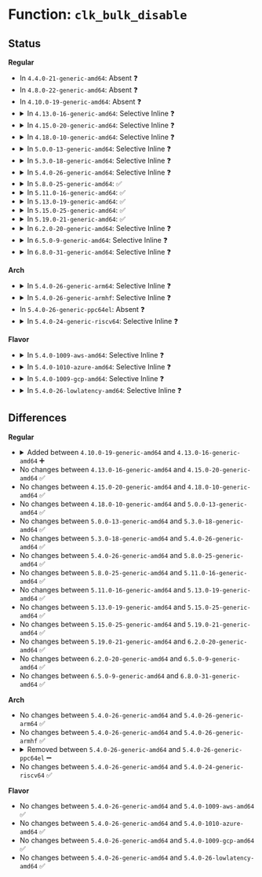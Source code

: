 # Function: <code>clk_bulk_disable</code>

## Status
<b>Regular</b>
<ul>
<li>
In <code>4.4.0-21-generic-amd64</code>: Absent ❓
</li>
<li>
In <code>4.8.0-22-generic-amd64</code>: Absent ❓
</li>
<li>
In <code>4.10.0-19-generic-amd64</code>: Absent ❓
</li>
<li>
<details>
<summary>In <code>4.13.0-16-generic-amd64</code>: Selective Inline ❓</summary>

```c
void clk_bulk_disable(int num_clks, const struct clk_bulk_data * clks)
```

```json
{
  "name": "clk_bulk_disable",
  "collision_type": "Unique Global",
  "inline_type": "Selective",
  "funcs": [
    {
      "addr": 18446744071584365612,
      "name": "clk_bulk_disable",
      "external": true,
      "loc": "drivers/clk/clk-bulk.c:120",
      "file": "drivers/clk/clk-bulk.c",
      "inline": "not declared, inlined",
      "caller_inline": [
        "drivers/clk/clk-bulk.c:clk_bulk_enable"
      ],
      "caller_func": []
    }
  ],
  "symbols": [
    {
      "addr": 18446744071584365440,
      "name": "clk_bulk_disable",
      "section": ".text",
      "bind": "STB_GLOBAL",
      "size": 67
    }
  ]
}
```
</details>
</li>
<li>
<details>
<summary>In <code>4.15.0-20-generic-amd64</code>: Selective Inline ❓</summary>

```c
void clk_bulk_disable(int num_clks, const struct clk_bulk_data * clks)
```

```json
{
  "name": "clk_bulk_disable",
  "collision_type": "Unique Global",
  "inline_type": "Selective",
  "funcs": [
    {
      "addr": 18446744071584771548,
      "name": "clk_bulk_disable",
      "external": true,
      "loc": "drivers/clk/clk-bulk.c:121",
      "file": "drivers/clk/clk-bulk.c",
      "inline": "not declared, inlined",
      "caller_inline": [
        "drivers/clk/clk-bulk.c:clk_bulk_enable"
      ],
      "caller_func": []
    }
  ],
  "symbols": [
    {
      "addr": 18446744071584771376,
      "name": "clk_bulk_disable",
      "section": ".text",
      "bind": "STB_GLOBAL",
      "size": 67
    }
  ]
}
```
</details>
</li>
<li>
<details>
<summary>In <code>4.18.0-10-generic-amd64</code>: Selective Inline ❓</summary>

```c
void clk_bulk_disable(int num_clks, const struct clk_bulk_data * clks)
```

```json
{
  "name": "clk_bulk_disable",
  "collision_type": "Unique Global",
  "inline_type": "Selective",
  "funcs": [
    {
      "addr": 18446744071584999833,
      "name": "clk_bulk_disable",
      "external": true,
      "loc": "drivers/clk/clk-bulk.c:122",
      "file": "drivers/clk/clk-bulk.c",
      "inline": "not declared, inlined",
      "caller_inline": [
        "drivers/clk/clk-bulk.c:clk_bulk_enable"
      ],
      "caller_func": []
    }
  ],
  "symbols": [
    {
      "addr": 18446744071584999328,
      "name": "clk_bulk_disable",
      "section": ".text",
      "bind": "STB_GLOBAL",
      "size": 66
    }
  ]
}
```
</details>
</li>
<li>
<details>
<summary>In <code>5.0.0-13-generic-amd64</code>: Selective Inline ❓</summary>

```c
void clk_bulk_disable(int num_clks, const struct clk_bulk_data * clks)
```

```json
{
  "name": "clk_bulk_disable",
  "collision_type": "Unique Global",
  "inline_type": "Selective",
  "funcs": [
    {
      "addr": 18446744071585104583,
      "name": "clk_bulk_disable",
      "external": true,
      "loc": "drivers/clk/clk-bulk.c:191",
      "file": "drivers/clk/clk-bulk.c",
      "inline": "not declared, inlined",
      "caller_inline": [
        "drivers/clk/clk-bulk.c:clk_bulk_enable"
      ],
      "caller_func": []
    }
  ],
  "symbols": [
    {
      "addr": 18446744071585103968,
      "name": "clk_bulk_disable",
      "section": ".text",
      "bind": "STB_GLOBAL",
      "size": 66
    }
  ]
}
```
</details>
</li>
<li>
<details>
<summary>In <code>5.3.0-18-generic-amd64</code>: Selective Inline ❓</summary>

```c
void clk_bulk_disable(int num_clks, const struct clk_bulk_data * clks)
```

```json
{
  "name": "clk_bulk_disable",
  "collision_type": "Unique Global",
  "inline_type": "Selective",
  "funcs": [
    {
      "addr": 18446744071585309503,
      "name": "clk_bulk_disable",
      "external": true,
      "loc": "drivers/clk/clk-bulk.c:208",
      "file": "drivers/clk/clk-bulk.c",
      "inline": "not declared, inlined",
      "caller_inline": [
        "drivers/clk/clk-bulk.c:clk_bulk_enable"
      ],
      "caller_func": []
    }
  ],
  "symbols": [
    {
      "addr": 18446744071585309120,
      "name": "clk_bulk_disable",
      "section": ".text",
      "bind": "STB_GLOBAL",
      "size": 66
    }
  ]
}
```
</details>
</li>
<li>
<details>
<summary>In <code>5.4.0-26-generic-amd64</code>: Selective Inline ❓</summary>

```c
void clk_bulk_disable(int num_clks, const struct clk_bulk_data * clks)
```

```json
{
  "name": "clk_bulk_disable",
  "collision_type": "Unique Global",
  "inline_type": "Selective",
  "funcs": [
    {
      "addr": 18446744071585447423,
      "name": "clk_bulk_disable",
      "external": true,
      "loc": "drivers/clk/clk-bulk.c:211",
      "file": "drivers/clk/clk-bulk.c",
      "inline": "not declared, inlined",
      "caller_inline": [
        "drivers/clk/clk-bulk.c:clk_bulk_enable"
      ],
      "caller_func": []
    }
  ],
  "symbols": [
    {
      "addr": 18446744071585447040,
      "name": "clk_bulk_disable",
      "section": ".text",
      "bind": "STB_GLOBAL",
      "size": 66
    }
  ]
}
```
</details>
</li>
<li>
<details>
<summary>In <code>5.8.0-25-generic-amd64</code>: ✅</summary>

```c
void clk_bulk_disable(int num_clks, const struct clk_bulk_data * clks)
```

```json
{
  "name": "clk_bulk_disable",
  "collision_type": "Unique Global",
  "inline_type": "No",
  "funcs": [
    {
      "addr": 18446744071586163792,
      "name": "clk_bulk_disable",
      "external": true,
      "loc": "drivers/clk/clk-bulk.c:211",
      "file": "drivers/clk/clk-bulk.c",
      "inline": "seen, unknown",
      "caller_inline": [],
      "caller_func": [
        "drivers/clk/clk-bulk.c:clk_bulk_enable"
      ]
    }
  ],
  "symbols": [
    {
      "addr": 18446744071586163792,
      "name": "clk_bulk_disable",
      "section": ".text",
      "bind": "STB_GLOBAL",
      "size": 66
    }
  ]
}
```
</details>
</li>
<li>
<details>
<summary>In <code>5.11.0-16-generic-amd64</code>: ✅</summary>

```c
void clk_bulk_disable(int num_clks, const struct clk_bulk_data * clks)
```

```json
{
  "name": "clk_bulk_disable",
  "collision_type": "Unique Global",
  "inline_type": "No",
  "funcs": [
    {
      "addr": 18446744071586280960,
      "name": "clk_bulk_disable",
      "external": true,
      "loc": "drivers/clk/clk-bulk.c:211",
      "file": "drivers/clk/clk-bulk.c",
      "inline": "seen, unknown",
      "caller_inline": [],
      "caller_func": [
        "drivers/clk/clk-bulk.c:clk_bulk_enable"
      ]
    }
  ],
  "symbols": [
    {
      "addr": 18446744071586280960,
      "name": "clk_bulk_disable",
      "section": ".text",
      "bind": "STB_GLOBAL",
      "size": 66
    }
  ]
}
```
</details>
</li>
<li>
<details>
<summary>In <code>5.13.0-19-generic-amd64</code>: ✅</summary>

```c
void clk_bulk_disable(int num_clks, const struct clk_bulk_data * clks)
```

```json
{
  "name": "clk_bulk_disable",
  "collision_type": "Unique Global",
  "inline_type": "No",
  "funcs": [
    {
      "addr": 18446744071586154736,
      "name": "clk_bulk_disable",
      "external": true,
      "loc": "drivers/clk/clk-bulk.c:211",
      "file": "drivers/clk/clk-bulk.c",
      "inline": "seen, unknown",
      "caller_inline": [],
      "caller_func": [
        "drivers/clk/clk-bulk.c:clk_bulk_enable"
      ]
    }
  ],
  "symbols": [
    {
      "addr": 18446744071586154736,
      "name": "clk_bulk_disable",
      "section": ".text",
      "bind": "STB_GLOBAL",
      "size": 66
    }
  ]
}
```
</details>
</li>
<li>
<details>
<summary>In <code>5.15.0-25-generic-amd64</code>: ✅</summary>

```c
void clk_bulk_disable(int num_clks, const struct clk_bulk_data * clks)
```

```json
{
  "name": "clk_bulk_disable",
  "collision_type": "Unique Global",
  "inline_type": "No",
  "funcs": [
    {
      "addr": 18446744071586656432,
      "name": "clk_bulk_disable",
      "external": true,
      "loc": "drivers/clk/clk-bulk.c:211",
      "file": "drivers/clk/clk-bulk.c",
      "inline": "seen, unknown",
      "caller_inline": [],
      "caller_func": [
        "drivers/clk/clk-bulk.c:clk_bulk_enable"
      ]
    }
  ],
  "symbols": [
    {
      "addr": 18446744071586656432,
      "name": "clk_bulk_disable",
      "section": ".text",
      "bind": "STB_GLOBAL",
      "size": 66
    }
  ]
}
```
</details>
</li>
<li>
<details>
<summary>In <code>5.19.0-21-generic-amd64</code>: ✅</summary>

```c
void clk_bulk_disable(int num_clks, const struct clk_bulk_data * clks)
```

```json
{
  "name": "clk_bulk_disable",
  "collision_type": "Unique Global",
  "inline_type": "No",
  "funcs": [
    {
      "addr": 18446744071587924272,
      "name": "clk_bulk_disable",
      "external": true,
      "loc": "drivers/clk/clk-bulk.c:211",
      "file": "drivers/clk/clk-bulk.c",
      "inline": "seen, unknown",
      "caller_inline": [],
      "caller_func": [
        "drivers/clk/clk-bulk.c:clk_bulk_enable"
      ]
    }
  ],
  "symbols": [
    {
      "addr": 18446744071587924272,
      "name": "clk_bulk_disable",
      "section": ".text",
      "bind": "STB_GLOBAL",
      "size": 86
    }
  ]
}
```
</details>
</li>
<li>
<details>
<summary>In <code>6.2.0-20-generic-amd64</code>: Selective Inline ❓</summary>

```c
void clk_bulk_disable(int num_clks, const struct clk_bulk_data * clks)
```

```json
{
  "name": "clk_bulk_disable",
  "collision_type": "Unique Global",
  "inline_type": "Selective",
  "funcs": [
    {
      "addr": 18446744071589278726,
      "name": "clk_bulk_disable",
      "external": true,
      "loc": "drivers/clk/clk-bulk.c:211",
      "file": "drivers/clk/clk-bulk.c",
      "inline": "not declared, inlined",
      "caller_inline": [
        "drivers/clk/clk-bulk.c:clk_bulk_enable"
      ],
      "caller_func": []
    }
  ],
  "symbols": [
    {
      "addr": 18446744071589278528,
      "name": "clk_bulk_disable",
      "section": ".text",
      "bind": "STB_GLOBAL",
      "size": 86
    }
  ]
}
```
</details>
</li>
<li>
<details>
<summary>In <code>6.5.0-9-generic-amd64</code>: Selective Inline ❓</summary>

```c
void clk_bulk_disable(int num_clks, const struct clk_bulk_data * clks)
```

```json
{
  "name": "clk_bulk_disable",
  "collision_type": "Unique Global",
  "inline_type": "Selective",
  "funcs": [
    {
      "addr": 18446744071589575318,
      "name": "clk_bulk_disable",
      "external": true,
      "loc": "drivers/clk/clk-bulk.c:211",
      "file": "drivers/clk/clk-bulk.c",
      "inline": "not declared, inlined",
      "caller_inline": [
        "drivers/clk/clk-bulk.c:clk_bulk_enable"
      ],
      "caller_func": []
    }
  ],
  "symbols": [
    {
      "addr": 18446744071589575120,
      "name": "clk_bulk_disable",
      "section": ".text",
      "bind": "STB_GLOBAL",
      "size": 86
    }
  ]
}
```
</details>
</li>
<li>
<details>
<summary>In <code>6.8.0-31-generic-amd64</code>: Selective Inline ❓</summary>

```c
void clk_bulk_disable(int num_clks, const struct clk_bulk_data * clks)
```

```json
{
  "name": "clk_bulk_disable",
  "collision_type": "Unique Global",
  "inline_type": "Selective",
  "funcs": [
    {
      "addr": 18446744071589884758,
      "name": "clk_bulk_disable",
      "external": true,
      "loc": "drivers/clk/clk-bulk.c:211",
      "file": "drivers/clk/clk-bulk.c",
      "inline": "not declared, inlined",
      "caller_inline": [
        "drivers/clk/clk-bulk.c:clk_bulk_enable"
      ],
      "caller_func": []
    }
  ],
  "symbols": [
    {
      "addr": 18446744071589884560,
      "name": "clk_bulk_disable",
      "section": ".text",
      "bind": "STB_GLOBAL",
      "size": 86
    }
  ]
}
```
</details>
</li>
</ul>
<b>Arch</b>
<ul>
<li>
<details>
<summary>In <code>5.4.0-26-generic-arm64</code>: Selective Inline ❓</summary>

```c
void clk_bulk_disable(int num_clks, const struct clk_bulk_data * clks)
```

```json
{
  "name": "clk_bulk_disable",
  "collision_type": "Unique Global",
  "inline_type": "Selective",
  "funcs": [
    {
      "addr": 18446603336497735744,
      "name": "clk_bulk_disable",
      "external": true,
      "loc": "drivers/clk/clk-bulk.c:211",
      "file": "drivers/clk/clk-bulk.c",
      "inline": "not declared, inlined",
      "caller_inline": [
        "drivers/clk/clk-bulk.c:clk_bulk_enable"
      ],
      "caller_func": [
        "drivers/pci/controller/dwc/pcie-qcom.c:qcom_pcie_deinit_2_4_0",
        "drivers/soc/amlogic/meson-ee-pwrc.c:meson_ee_pwrc_off",
        "drivers/soc/rockchip/pm_domains.c:rockchip_pd_power",
        "drivers/iommu/arm-smmu.c:arm_smmu_device_shutdown",
        "drivers/iommu/rockchip-iommu.c:rk_iommu_enable",
        "drivers/iommu/rockchip-iommu.c:rk_iommu_disable",
        "drivers/iommu/rockchip-iommu.c:rk_iommu_zap_iova",
        "drivers/iommu/rockchip-iommu.c:rk_iommu_irq"
      ]
    }
  ],
  "symbols": [
    {
      "addr": 18446603336497735512,
      "name": "clk_bulk_disable",
      "section": ".text",
      "bind": "STB_GLOBAL",
      "size": 88
    }
  ]
}
```
</details>
</li>
<li>
<details>
<summary>In <code>5.4.0-26-generic-armhf</code>: Selective Inline ❓</summary>

```c
void clk_bulk_disable(int num_clks, const struct clk_bulk_data * clks)
```

```json
{
  "name": "clk_bulk_disable",
  "collision_type": "Unique Global",
  "inline_type": "Selective",
  "funcs": [
    {
      "addr": 3230558464,
      "name": "clk_bulk_disable",
      "external": true,
      "loc": "drivers/clk/clk-bulk.c:211",
      "file": "drivers/clk/clk-bulk.c",
      "inline": "not declared, inlined",
      "caller_inline": [
        "drivers/clk/clk-bulk.c:clk_bulk_enable"
      ],
      "caller_func": [
        "drivers/pci/controller/dwc/pcie-qcom.c:qcom_pcie_deinit_2_4_0",
        "drivers/soc/amlogic/meson-ee-pwrc.c:meson_ee_pwrc_off",
        "drivers/soc/rockchip/pm_domains.c:rockchip_pd_power",
        "drivers/iommu/rockchip-iommu.c:rk_iommu_enable",
        "drivers/iommu/rockchip-iommu.c:rk_iommu_disable",
        "drivers/iommu/rockchip-iommu.c:rk_iommu_zap_iova",
        "drivers/iommu/rockchip-iommu.c:rk_iommu_irq"
      ]
    }
  ],
  "symbols": [
    {
      "addr": 3230558296,
      "name": "clk_bulk_disable",
      "section": ".text",
      "bind": "STB_GLOBAL",
      "size": 60
    }
  ]
}
```
</details>
</li>
<li>
In <code>5.4.0-26-generic-ppc64el</code>: Absent ❓
</li>
<li>
<details>
<summary>In <code>5.4.0-24-generic-riscv64</code>: Selective Inline ❓</summary>

```c
void clk_bulk_disable(int num_clks, const struct clk_bulk_data * clks)
```

```json
{
  "name": "clk_bulk_disable",
  "collision_type": "Unique Global",
  "inline_type": "Selective",
  "funcs": [
    {
      "addr": 18446743936275880300,
      "name": "clk_bulk_disable",
      "external": true,
      "loc": "drivers/clk/clk-bulk.c:211",
      "file": "drivers/clk/clk-bulk.c",
      "inline": "not declared, inlined",
      "caller_inline": [
        "drivers/clk/clk-bulk.c:clk_bulk_enable"
      ],
      "caller_func": []
    }
  ],
  "symbols": [
    {
      "addr": 18446743936275880096,
      "name": "clk_bulk_disable",
      "section": ".text",
      "bind": "STB_GLOBAL",
      "size": 96
    }
  ]
}
```
</details>
</li>
</ul>
<b>Flavor</b>
<ul>
<li>
<details>
<summary>In <code>5.4.0-1009-aws-amd64</code>: Selective Inline ❓</summary>

```c
void clk_bulk_disable(int num_clks, const struct clk_bulk_data * clks)
```

```json
{
  "name": "clk_bulk_disable",
  "collision_type": "Unique Global",
  "inline_type": "Selective",
  "funcs": [
    {
      "addr": 18446744071585209951,
      "name": "clk_bulk_disable",
      "external": true,
      "loc": "drivers/clk/clk-bulk.c:211",
      "file": "drivers/clk/clk-bulk.c",
      "inline": "not declared, inlined",
      "caller_inline": [
        "drivers/clk/clk-bulk.c:clk_bulk_enable"
      ],
      "caller_func": []
    }
  ],
  "symbols": [
    {
      "addr": 18446744071585209568,
      "name": "clk_bulk_disable",
      "section": ".text",
      "bind": "STB_GLOBAL",
      "size": 66
    }
  ]
}
```
</details>
</li>
<li>
<details>
<summary>In <code>5.4.0-1010-azure-amd64</code>: Selective Inline ❓</summary>

```c
void clk_bulk_disable(int num_clks, const struct clk_bulk_data * clks)
```

```json
{
  "name": "clk_bulk_disable",
  "collision_type": "Unique Global",
  "inline_type": "Selective",
  "funcs": [
    {
      "addr": 18446744071585162159,
      "name": "clk_bulk_disable",
      "external": true,
      "loc": "drivers/clk/clk-bulk.c:211",
      "file": "drivers/clk/clk-bulk.c",
      "inline": "not declared, inlined",
      "caller_inline": [
        "drivers/clk/clk-bulk.c:clk_bulk_enable"
      ],
      "caller_func": []
    }
  ],
  "symbols": [
    {
      "addr": 18446744071585161776,
      "name": "clk_bulk_disable",
      "section": ".text",
      "bind": "STB_GLOBAL",
      "size": 66
    }
  ]
}
```
</details>
</li>
<li>
<details>
<summary>In <code>5.4.0-1009-gcp-amd64</code>: Selective Inline ❓</summary>

```c
void clk_bulk_disable(int num_clks, const struct clk_bulk_data * clks)
```

```json
{
  "name": "clk_bulk_disable",
  "collision_type": "Unique Global",
  "inline_type": "Selective",
  "funcs": [
    {
      "addr": 18446744071585397823,
      "name": "clk_bulk_disable",
      "external": true,
      "loc": "drivers/clk/clk-bulk.c:211",
      "file": "drivers/clk/clk-bulk.c",
      "inline": "not declared, inlined",
      "caller_inline": [
        "drivers/clk/clk-bulk.c:clk_bulk_enable"
      ],
      "caller_func": []
    }
  ],
  "symbols": [
    {
      "addr": 18446744071585397440,
      "name": "clk_bulk_disable",
      "section": ".text",
      "bind": "STB_GLOBAL",
      "size": 66
    }
  ]
}
```
</details>
</li>
<li>
<details>
<summary>In <code>5.4.0-26-lowlatency-amd64</code>: Selective Inline ❓</summary>

```c
void clk_bulk_disable(int num_clks, const struct clk_bulk_data * clks)
```

```json
{
  "name": "clk_bulk_disable",
  "collision_type": "Unique Global",
  "inline_type": "Selective",
  "funcs": [
    {
      "addr": 18446744071585505167,
      "name": "clk_bulk_disable",
      "external": true,
      "loc": "drivers/clk/clk-bulk.c:211",
      "file": "drivers/clk/clk-bulk.c",
      "inline": "not declared, inlined",
      "caller_inline": [
        "drivers/clk/clk-bulk.c:clk_bulk_enable"
      ],
      "caller_func": []
    }
  ],
  "symbols": [
    {
      "addr": 18446744071585504784,
      "name": "clk_bulk_disable",
      "section": ".text",
      "bind": "STB_GLOBAL",
      "size": 66
    }
  ]
}
```
</details>
</li>
</ul>

## Differences
<b>Regular</b>
<ul>
<li>
<details>
<summary>Added between <code>4.10.0-19-generic-amd64</code> and <code>4.13.0-16-generic-amd64</code> ➕</summary>

```c
void clk_bulk_disable(int num_clks, const struct clk_bulk_data * clks)
```
</details>
</li>
<li>
No changes between <code>4.13.0-16-generic-amd64</code> and <code>4.15.0-20-generic-amd64</code> ✅
</li>
<li>
No changes between <code>4.15.0-20-generic-amd64</code> and <code>4.18.0-10-generic-amd64</code> ✅
</li>
<li>
No changes between <code>4.18.0-10-generic-amd64</code> and <code>5.0.0-13-generic-amd64</code> ✅
</li>
<li>
No changes between <code>5.0.0-13-generic-amd64</code> and <code>5.3.0-18-generic-amd64</code> ✅
</li>
<li>
No changes between <code>5.3.0-18-generic-amd64</code> and <code>5.4.0-26-generic-amd64</code> ✅
</li>
<li>
No changes between <code>5.4.0-26-generic-amd64</code> and <code>5.8.0-25-generic-amd64</code> ✅
</li>
<li>
No changes between <code>5.8.0-25-generic-amd64</code> and <code>5.11.0-16-generic-amd64</code> ✅
</li>
<li>
No changes between <code>5.11.0-16-generic-amd64</code> and <code>5.13.0-19-generic-amd64</code> ✅
</li>
<li>
No changes between <code>5.13.0-19-generic-amd64</code> and <code>5.15.0-25-generic-amd64</code> ✅
</li>
<li>
No changes between <code>5.15.0-25-generic-amd64</code> and <code>5.19.0-21-generic-amd64</code> ✅
</li>
<li>
No changes between <code>5.19.0-21-generic-amd64</code> and <code>6.2.0-20-generic-amd64</code> ✅
</li>
<li>
No changes between <code>6.2.0-20-generic-amd64</code> and <code>6.5.0-9-generic-amd64</code> ✅
</li>
<li>
No changes between <code>6.5.0-9-generic-amd64</code> and <code>6.8.0-31-generic-amd64</code> ✅
</li>
</ul>
<b>Arch</b>
<ul>
<li>
No changes between <code>5.4.0-26-generic-amd64</code> and <code>5.4.0-26-generic-arm64</code> ✅
</li>
<li>
No changes between <code>5.4.0-26-generic-amd64</code> and <code>5.4.0-26-generic-armhf</code> ✅
</li>
<li>
<details>
<summary>Removed between <code>5.4.0-26-generic-amd64</code> and <code>5.4.0-26-generic-ppc64el</code> ➖</summary>

```c
void clk_bulk_disable(int num_clks, const struct clk_bulk_data * clks)
```
</details>
</li>
<li>
No changes between <code>5.4.0-26-generic-amd64</code> and <code>5.4.0-24-generic-riscv64</code> ✅
</li>
</ul>
<b>Flavor</b>
<ul>
<li>
No changes between <code>5.4.0-26-generic-amd64</code> and <code>5.4.0-1009-aws-amd64</code> ✅
</li>
<li>
No changes between <code>5.4.0-26-generic-amd64</code> and <code>5.4.0-1010-azure-amd64</code> ✅
</li>
<li>
No changes between <code>5.4.0-26-generic-amd64</code> and <code>5.4.0-1009-gcp-amd64</code> ✅
</li>
<li>
No changes between <code>5.4.0-26-generic-amd64</code> and <code>5.4.0-26-lowlatency-amd64</code> ✅
</li>
</ul>
